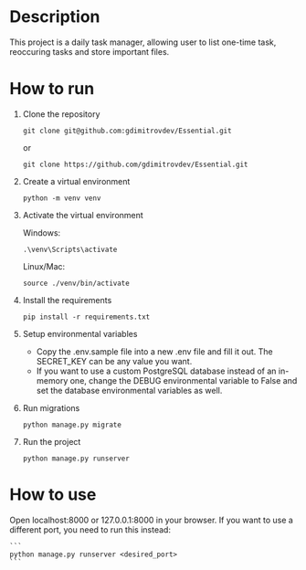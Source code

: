 # Description
This project is a daily task manager, allowing user to list one-time task, reoccuring tasks and store important files.

# How to run
1. Clone the repository

    ```
    git clone git@github.com:gdimitrovdev/Essential.git
    ```
    or
    ```
    git clone https://github.com/gdimitrovdev/Essential.git
    ```

2. Create a virtual environment

    ```
    python -m venv venv
    ```

3. Activate the virtual environment
    
    Windows:
    ```
    .\venv\Scripts\activate
    ```
    Linux/Mac:
    ```
    source ./venv/bin/activate
    ```

4. Install the requirements

    ```
    pip install -r requirements.txt
    ```

5. Setup environmental variables
    - Copy the .env.sample file into a new .env file and fill it out. The SECRET_KEY can be any value you want.
    - If you want to use a custom PostgreSQL database instead of an in-memory one, change the DEBUG environmental variable to False and set the database environmental variables as well.

6. Run migrations

    ```
    python manage.py migrate
    ```

7. Run the project

    ```
    python manage.py runserver
    ```

# How to use
Open localhost:8000 or 127.0.0.1:8000 in your browser. If you want to use a different port, you need to run this instead:

    ```
    python manage.py runserver <desired_port>
    ```